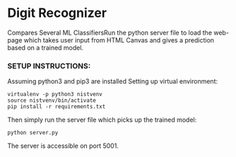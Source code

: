 # Digit Recognizer 
Compares Several ML ClassifiersRun the python server file to load the web-page which takes user input from HTML Canvas and gives a prediction based on a trained model.


### SETUP INSTRUCTIONS:
Assuming python3 and pip3 are installed 
Setting up virtual environment:
```
virtualenv -p python3 nistvenv
source nistvenv/bin/activate
pip install -r requirements.txt
```

Then simply run the server file which picks up the trained model:
```
python server.py
```

The server is accessible on port 5001.


